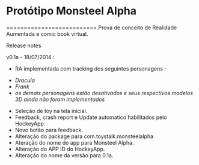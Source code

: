 # Protótipo Monsteel Alpha
==========================
Prova de conceito de Realidade Aumentada e comic book virtual.

Release notes 

v0.1a - 18/07/2014 :

- RA implementada com tracking dos seguintes personagens :
* _Dracula_
* _Frank_
* _os demais personagens estão desativados e seus respectivos modelos 3D ainda não foram implementados_

- Seleção de toy na tela inicial.
- Feedback, crash report e Update automatico habilitados pelo HockeyApp.
- Novo botão para feedback.
- Alteração do package para com.toystalk.monsteelalpha
- Ateração do nome do app para Monsteel Alpha.
- Alteração do APP ID do HockeyApp.
- Alteração do nome da versão para 0.1a.
